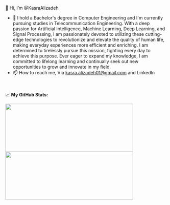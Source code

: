 👋 Hi, I’m @KasraAlizadeh
- 👀 I hold a Bachelor's degree in Computer Engineering and I'm currently pursuing studies in Telecommunication Engineering. With a deep passion for Artificial Intelligence, Machine Learning, Deep Learning, and Signal Processing, I am passionately devoted to utilizing these cutting-edge technologies to revolutionize and elevate the quality of human life, making everyday experiences more efficient and enriching. I am determined to tirelessly pursue this mission, fighting every day to achieve this purpose. Ever eager to expand my knowledge, I am committed to lifelong learning and continually seek out new opportunities to grow and innovate in my field.
- 📫 How to reach me, Via kasra.alizadeh01@gmail.com and LinkedIn

<br>

📈 **My GitHub Stats:**

<p>
  <img height="150em" width="400em" src="https://github-readme-stats.vercel.app/api?username=KasraAlizadeh&show_icons=true&hide_border=true&theme=calm" />
  <img height="150em" width="400em" src="https://github-readme-stats.vercel.app/api/top-langs/?username=KasraAlizadeh&layout=compact&langs_count=10&hide_border=true&theme=calm"/>
</p>
